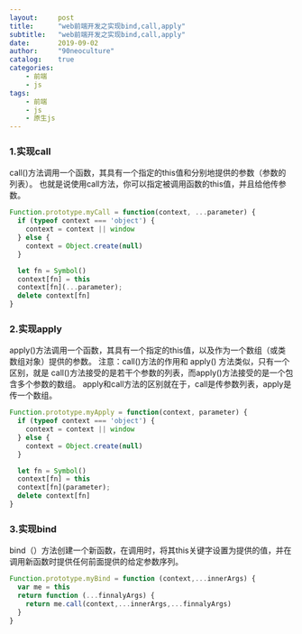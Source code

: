```yaml
---
layout:     post
title:      "web前端开发之实现bind,call,apply"
subtitle:   "web前端开发之实现bind,call,apply"
date:       2019-09-02
author:     "90neoculture"
catalog:    true
categories: 
    - 前端
    - js
tags:
    - 前端
    - js
    - 原生js
---
```



### 1.实现call

call()方法调用一个函数，其具有一个指定的this值和分别地提供的参数（参数的列表）。
也就是说使用call方法，你可以指定被调用函数的this值，并且给他传参数。

```javascript
Function.prototype.myCall = function(context, ...parameter) {
  if (typeof context === 'object') {
    context = context || window
  } else {
    context = Object.create(null)
  }

  let fn = Symbol()
  context[fn] = this
  context[fn](...parameter);
  delete context[fn]
}
```

### 2.实现apply

apply()方法调用一个函数，其具有一个指定的this值，以及作为一个数组（或类数组对象）提供的参数。 注意：call()方法的作用和 apply() 方法类似，只有一个区别，就是 call()方法接受的是若干个参数的列表，而apply()方法接受的是一个包含多个参数的数组。
apply和call方法的区别就在于，call是传参数列表，apply是传一个数组。

```javascript
Function.prototype.myApply = function(context, parameter) {
  if (typeof context === 'object') {
    context = context || window
  } else {
    context = Object.create(null)
  }

  let fn = Symbol()
  context[fn] = this
  context[fn](parameter);
  delete context[fn]
}
```

### 3.实现bind
bind（）方法创建一个新函数，在调用时，将其this关键字设置为提供的值，并在调用新函数时提供任何前面提供的给定参数序列。

```javascript
Function.prototype.myBind = function (context,...innerArgs) {
  var me = this
  return function (...finnalyArgs) {
    return me.call(context,...innerArgs,...finnalyArgs)
  }
}
```





